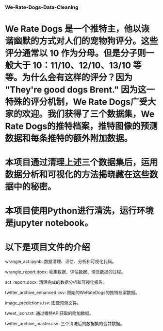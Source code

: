 ### We-Rate-Dogs-Data-Cleaning

# We Rate Dogs 是一个推特主，他以诙谐幽默的方式对人们的宠物狗评分。这些评分通常以 10 作为分母。但是分子则一般大于 10：11/10、12/10、13/10 等等。为什么会有这样的评分？因为 "They're good dogs Brent." 因为这一特殊的评分机制，We Rate Dogs广受大家的欢迎。我们获得了三个数据集，We Rate Dogs的推特档案，推特图像的预测数据和每条推特的额外附加数据。

# 本项目通过清理上述三个数据集后，运用数据分析和可视化的方法揭晓藏在这些数据中的秘密。

# 本项目使用Python进行清洗，运行环境是jupyter notebook。

# 以下是项目文件的介绍

wrangle_act.ipynb: 数据清理、评估、分析和可视化代码。

wrangle_report.docx: 收集数据、评估数据、清洗数据的过程。

act_report.docx: 清理完成的数据分析和可视化报告。

twitter_archive_enhanced.csv: 原始的WeRateDogs的推特档案数据。

image_predictions.tsv: 图像预测文件。

tweet_json.txt: 通过推特API获取的附加数据。

twitter_archive_master.csv: 三个清洗后的数据集的合并数据。
